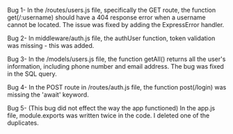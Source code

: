 Bug 1- In the /routes/users.js file, specifically the GET route, the function get(/:username) should have a 404 response error when a username cannot be located. The issue was fixed by adding the ExpressError handler.

Bug 2- In middleware/auth.js file, the authUser function, token validation was missing - this was added.

Bug 3- In the /models/users.js file, the function getAll() returns all the user's information, including phone number and email address. The bug was fixed in the SQL query.

Bug 4- In the POST route in /routes/auth.js file, the function 
post(/login) was missing the 'await' keyword.

Bug 5- (This bug did not effect the way the app functioned) In the app.js file, module.exports was written twice in the code. I deleted one of the duplicates.
